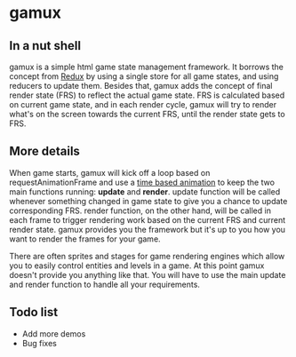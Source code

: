 # gamux

## In a nut shell
gamux is a simple html game state management framework. It borrows the concept from [Redux](https://github.com/reactjs/redux) by using a single store for all game states, and using reducers to update them. Besides that, gamux adds the concept of final render state (FRS) to reflect the actual game state. FRS is calculated based on current game state, and in each render cycle, gamux will try to render what's on the screen towards the current FRS, until the render state gets to FRS. 

## More details
When game starts, gamux will kick off a loop based on requestAnimationFrame and use a [time based animation](http://blog.sklambert.com/using-time-based-animation-implement/) to keep the two main functions running: **update** and **render**. update function will be called whenever something changed in game state to give you a chance to update corresponding FRS. render function, on the other hand, will be called in each frame to trigger rendering work based on the current FRS and current render state. gamux provides you the framework but it's up to you how you want to render the frames for your game.

There are often sprites and stages for game rendering engines which allow you to easily control entities and levels in a game. At this point gamux doesn't provide you anything like that. You will have to use the main update and render function to handle all your requirements. 

## Todo list
- Add more demos
- Bug fixes
